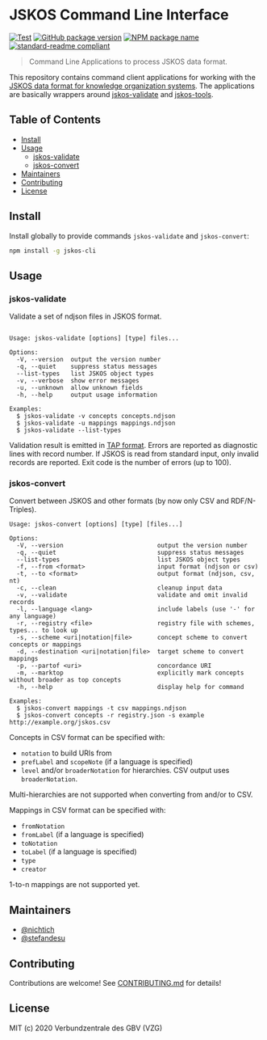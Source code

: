 # JSKOS Command Line Interface

[![Test](https://github.com/gbv/jskos-cli/actions/workflows/test.yml/badge.svg)](https://github.com/gbv/jskos-cli/actions/workflows/test.yml)
[![GitHub package version](https://img.shields.io/github/package-json/v/gbv/jskos-cli.svg?label=version)](https://github.com/gbv/jskos-cli)
[![NPM package name](https://img.shields.io/badge/npm-jskos--cli-blue.svg)](https://www.npmjs.com/package/jskos-cli)
[![standard-readme compliant](https://img.shields.io/badge/readme%20style-standard-brightgreen.svg)](https://github.com/RichardLitt/standard-readme)

> Command Line Applications to process JSKOS data format.

This repository contains command client applications for working with the [JSKOS data format for knowledge organization systems](http://gbv.github.io/jskos/). The applications are basically wrappers around [jskos-validate](https://www.npmjs.com/package/jskos-validate) and [jskos-tools](https://www.npmjs.com/package/jskos-tools).

## Table of Contents

- [Install](#install)
- [Usage](#usage)
  - [jskos-validate](#jskos-validate)
  - [jskos-convert](#jskos-convert)
- [Maintainers](#maintainers)
- [Contributing](#contributing)
- [License](#license)

## Install

Install globally to provide commands `jskos-validate` and `jskos-convert`:

```bash
npm install -g jskos-cli
```

## Usage

### jskos-validate

Validate a set of ndjson files in JSKOS format.

~~~

Usage: jskos-validate [options] [type] files...

Options:
  -V, --version  output the version number
  -q, --quiet    suppress status messages
  --list-types   list JSKOS object types
  -v, --verbose  show error messages
  -u, --unknown  allow unknown fields
  -h, --help     output usage information

Examples:
  $ jskos-validate -v concepts concepts.ndjson
  $ jskos-validate -u mappings mappings.ndjson
  $ jskos-validate --list-types
~~~

Validation result is emitted in [TAP format](https://testanything.org/). Errors are reported as diagnostic lines with record number. If JSKOS is read from standard input, only invalid records are reported. Exit code is the number of errors (up to 100).

### jskos-convert

Convert between JSKOS and other formats (by now only CSV and RDF/N-Triples).

~~~
Usage: jskos-convert [options] [type] [files...]

Options:
  -V, --version                          output the version number
  -q, --quiet                            suppress status messages
  --list-types                           list JSKOS object types
  -f, --from <format>                    input format (ndjson or csv)
  -t, --to <format>                      output format (ndjson, csv, nt)
  -c, --clean                            cleanup input data
  -v, --validate                         validate and omit invalid records
  -l, --language <lang>                  include labels (use '-' for any language)
  -r, --registry <file>                  registry file with schemes, types... to look up
  -s, --scheme <uri|notation|file>       concept scheme to convert concepts or mappings
  -d, --destination <uri|notation|file>  target scheme to convert mappings
  -p, --partof <uri>                     concordance URI
  -m, --marktop                          explicitly mark concepts without broader as top concepts
  -h, --help                             display help for command

Examples:
  $ jskos-convert mappings -t csv mappings.ndjson
  $ jskos-convert concepts -r registry.json -s example http://example.org/jskos.csv
~~~

Concepts in CSV format can be specified with:

* `notation` to build URIs from
* `prefLabel` and `scopeNote` (if a language is specified)
* `level` and/or `broaderNotation` for hierarchies. CSV output uses `broaderNotation`.

Multi-hierarchies are not supported when converting from and/or to CSV.

Mappings in CSV format can be specified with:

* `fromNotation`
* `fromLabel` (if a language is specified)
* `toNotation`
* `toLabel` (if a language is specified)
* `type`
* `creator`

1-to-n mappings are not supported yet.

## Maintainers

- [@nichtich](https://github.com/nichtich)
- [@stefandesu](https://github.com/stefandesu)

## Contributing

Contributions are welcome! See [CONTRIBUTING.md](CONTRIBUTING.md) for details!

## License

MIT (c) 2020 Verbundzentrale des GBV (VZG)
